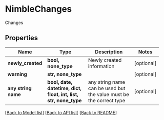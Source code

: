 # NimbleChanges

Changes

## Properties
Name | Type | Description | Notes
------------ | ------------- | ------------- | -------------
**newly_created** | **bool, none_type** | Newly created information | [optional] 
**warning** | **str, none_type** |  | [optional] 
**any string name** | **bool, date, datetime, dict, float, int, list, str, none_type** | any string name can be used but the value must be the correct type | [optional]

[[Back to Model list]](../README.md#documentation-for-models) [[Back to API list]](../README.md#documentation-for-api-endpoints) [[Back to README]](../README.md)


